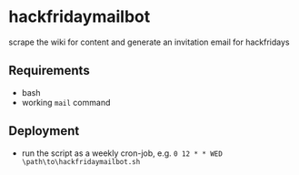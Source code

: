 # hackfridaymailbot
scrape the wiki for content and generate an invitation email for hackfridays

## Requirements
  * bash
  * working ```mail``` command

## Deployment
  * run the script as a weekly cron-job, e.g. ```0 12 * * WED \path\to\hackfridaymailbot.sh```
